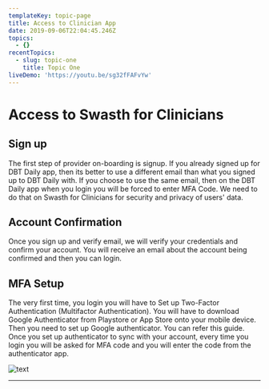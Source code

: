 ```yaml
---
templateKey: topic-page
title: Access to Clinician App
date: 2019-09-06T22:04:45.246Z
topics:
  - {}
recentTopics:
  - slug: topic-one
    title: Topic One
liveDemo: 'https://youtu.be/sg32fFAFvYw'
---
```

# Access to Swasth for Clinicians

## Sign up

The first step of provider on-boarding is signup. If you already signed up for DBT Daily app, then its better to use a different email than what you signed up to DBT Daily with. If you choose to use the same email, then on the DBT Daily app when you login you will be forced to enter MFA Code. We need to do that on Swasth for Clinicians for security and privacy of users' data.



## Account Confirmation

Once you sign up and verify email, we will verify your credentials and confirm your account. You will receive an email about the account being confirmed and then you can login.

## MFA Setup

The very first time, you login you will have to Set up Two-Factor Authentication (Multifactor Authentication). You will have to download Google Authenticator from Playstore or App Store onto your mobile device. Then you need to set up Google authenticator. You can refer this guide. Once you set up authenticator to sync with your account, every time you login you will be asked for MFA code and you will enter the code from the authenticator app.

![text](/img/view-client-data.jpg "title test")

- - -
